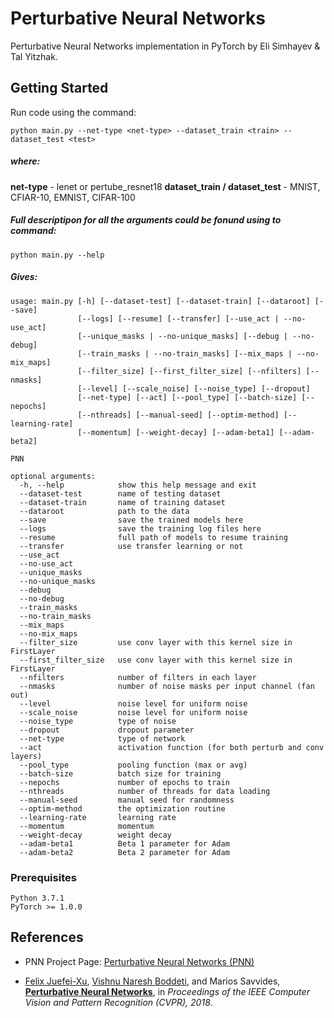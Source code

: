 # Perturbative Neural Networks
Perturbative Neural Networks implementation in PyTorch by Eli Simhayev & Tal Yitzhak.

## Getting Started
Run code using the command:
```
python main.py --net-type <net-type> --dataset_train <train> --dataset_test <test>
```

##### where:
**net-type** - lenet or pertube_resnet18 
**dataset_train / dataset_test** - MNIST, CFIAR-10, EMNIST, CIFAR-100

##### Full descriptipon for all the arguments could be fonund using to command: 

```
python main.py --help
```
##### Gives:

```
usage: main.py [-h] [--dataset-test] [--dataset-train] [--dataroot] [--save]
               [--logs] [--resume] [--transfer] [--use_act | --no-use_act]
               [--unique_masks | --no-unique_masks] [--debug | --no-debug]
               [--train_masks | --no-train_masks] [--mix_maps | --no-mix_maps]
               [--filter_size] [--first_filter_size] [--nfilters] [--nmasks]
               [--level] [--scale_noise] [--noise_type] [--dropout]
               [--net-type] [--act] [--pool_type] [--batch-size] [--nepochs]
               [--nthreads] [--manual-seed] [--optim-method] [--learning-rate]
               [--momentum] [--weight-decay] [--adam-beta1] [--adam-beta2]

PNN

optional arguments:
  -h, --help            show this help message and exit
  --dataset-test        name of testing dataset
  --dataset-train       name of training dataset
  --dataroot            path to the data
  --save                save the trained models here
  --logs                save the training log files here
  --resume              full path of models to resume training
  --transfer            use transfer learning or not
  --use_act
  --no-use_act
  --unique_masks
  --no-unique_masks
  --debug
  --no-debug
  --train_masks
  --no-train_masks
  --mix_maps
  --no-mix_maps
  --filter_size         use conv layer with this kernel size in FirstLayer
  --first_filter_size   use conv layer with this kernel size in FirstLayer
  --nfilters            number of filters in each layer
  --nmasks              number of noise masks per input channel (fan out)
  --level               noise level for uniform noise
  --scale_noise         noise level for uniform noise
  --noise_type          type of noise
  --dropout             dropout parameter
  --net-type            type of network
  --act                 activation function (for both perturb and conv layers)
  --pool_type           pooling function (max or avg)
  --batch-size          batch size for training
  --nepochs             number of epochs to train
  --nthreads            number of threads for data loading
  --manual-seed         manual seed for randomness
  --optim-method        the optimization routine
  --learning-rate       learning rate
  --momentum            momentum
  --weight-decay        weight decay
  --adam-beta1          Beta 1 parameter for Adam
  --adam-beta2          Beta 2 parameter for Adam
```

### Prerequisites
```
Python 3.7.1 
PyTorch >= 1.0.0 
```

## References
* PNN Project Page: [Perturbative Neural Networks (PNN)](http://xujuefei.com/pnn.html)

* [Felix Juefei-Xu](http://xujuefei.com), [Vishnu Naresh Boddeti](http://vishnu.boddeti.net/), and Marios Savvides, [**Perturbative Neural Networks**](https://arxiv.org/pdf/1806.01817v1.pdf), in *Proceedings of the IEEE Computer Vision and Pattern Recognition (CVPR), 2018*.
